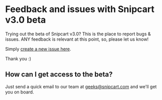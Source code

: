 # Feedback and issues with Snipcart v3.0 beta

Trying out the beta of Snipcart v3.0? This is the place to report bugs & issues. ANY feedback is relevant at this point, so, please let us know! 

Simply [create a new issue here](https://github.com/snipcart/snipcart-v3-feedback/issues/new/choose).

Thank you :)

## How can I get access to the beta?

Just send a quick email to our team at [geeks@snipcart.com](mailto:geeks@snipcart.com) and we'll get you on board.
